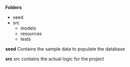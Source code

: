 **Folders**
- seed
- src
  - models
  - resources
  - tests

**seed**
Contains the sample data to populate the database

**src**
src contains the actual logic for the project


